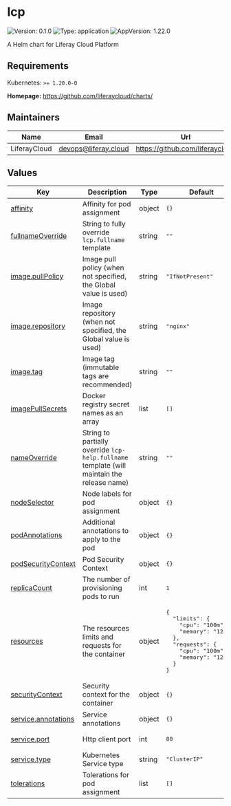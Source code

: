 # lcp

![Version: 0.1.0](https://img.shields.io/badge/Version-0.1.0-informational?style=flat-square) ![Type: application](https://img.shields.io/badge/Type-application-informational?style=flat-square) ![AppVersion: 1.22.0](https://img.shields.io/badge/AppVersion-1.22.0-informational?style=flat-square)

A Helm chart for Liferay Cloud Platform

## Requirements

Kubernetes: `>= 1.20.0-0`

**Homepage:** <https://github.com/liferaycloud/charts/>

## Maintainers

| Name | Email | Url |
| ---- | ------ | --- |
| LiferayCloud | <devops@liferay.cloud> | <https://github.com/liferaycloud> |

## Values

<table>
  <thead>
    <th>Key</th>
    <th>Description</th>
    <th>Type</th>
    <th>Default</th>
  </thead>
  <tbody>
    <tr>
      <td id="affinity"><a href="./values.yaml#L42">affinity</a></td>
      <td>Affinity for pod assignment</td>
      <td>
object
</td>
      <td>
        <div style="max-width: 300px;"><pre lang="json">
{}
</pre>
</div>
      </td>
    </tr>
    <tr>
      <td id="fullnameOverride"><a href="./values.yaml#L15">fullnameOverride</a></td>
      <td>String to fully override <code>lcp.fullname</code> template</td>
      <td>
string
</td>
      <td>
        <div style="max-width: 300px;"><pre lang="json">
""
</pre>
</div>
      </td>
    </tr>
    <tr>
      <td id="image--pullPolicy"><a href="./values.yaml#L7">image.pullPolicy</a></td>
      <td>Image pull policy (when not specified, the Global value is used)</td>
      <td>
string
</td>
      <td>
        <div style="max-width: 300px;"><pre lang="json">
"IfNotPresent"
</pre>
</div>
      </td>
    </tr>
    <tr>
      <td id="image--repository"><a href="./values.yaml#L5">image.repository</a></td>
      <td>Image repository (when not specified, the Global value is used)</td>
      <td>
string
</td>
      <td>
        <div style="max-width: 300px;"><pre lang="json">
"nginx"
</pre>
</div>
      </td>
    </tr>
    <tr>
      <td id="image--tag"><a href="./values.yaml#L9">image.tag</a></td>
      <td>Image tag (immutable tags are recommended)</td>
      <td>
string
</td>
      <td>
        <div style="max-width: 300px;"><pre lang="json">
""
</pre>
</div>
      </td>
    </tr>
    <tr>
      <td id="imagePullSecrets"><a href="./values.yaml#L11">imagePullSecrets</a></td>
      <td>Docker registry secret names as an array</td>
      <td>
list
</td>
      <td>
        <div style="max-width: 300px;"><pre lang="json">
[]
</pre>
</div>
      </td>
    </tr>
    <tr>
      <td id="nameOverride"><a href="./values.yaml#L13">nameOverride</a></td>
      <td>String to partially override <code>lcp-help.fullname</code> template (will maintain the release name)</td>
      <td>
string
</td>
      <td>
        <div style="max-width: 300px;"><pre lang="json">
""
</pre>
</div>
      </td>
    </tr>
    <tr>
      <td id="nodeSelector"><a href="./values.yaml#L38">nodeSelector</a></td>
      <td>Node labels for pod assignment</td>
      <td>
object
</td>
      <td>
        <div style="max-width: 300px;"><pre lang="json">
{}
</pre>
</div>
      </td>
    </tr>
    <tr>
      <td id="podAnnotations"><a href="./values.yaml#L17">podAnnotations</a></td>
      <td>Additional annotations to apply to the pod</td>
      <td>
object
</td>
      <td>
        <div style="max-width: 300px;"><pre lang="json">
{}
</pre>
</div>
      </td>
    </tr>
    <tr>
      <td id="podSecurityContext"><a href="./values.yaml#L19">podSecurityContext</a></td>
      <td>Pod Security Context</td>
      <td>
object
</td>
      <td>
        <div style="max-width: 300px;"><pre lang="json">
{}
</pre>
</div>
      </td>
    </tr>
    <tr>
      <td id="replicaCount"><a href="./values.yaml#L2">replicaCount</a></td>
      <td>The number of provisioning pods to run</td>
      <td>
int
</td>
      <td>
        <div style="max-width: 300px;"><pre lang="json">
1
</pre>
</div>
      </td>
    </tr>
    <tr>
      <td id="resources"><a href="./values.yaml#L30">resources</a></td>
      <td>The resources limits and requests for the container</td>
      <td>
object
</td>
      <td>
        <div style="max-width: 300px;"><pre lang="json">
{
  "limits": {
    "cpu": "100m",
    "memory": "128Mi"
  },
  "requests": {
    "cpu": "100m",
    "memory": "128Mi"
  }
}
</pre>
</div>
      </td>
    </tr>
    <tr>
      <td id="securityContext"><a href="./values.yaml#L21">securityContext</a></td>
      <td>Security context for the container</td>
      <td>
object
</td>
      <td>
        <div style="max-width: 300px;"><pre lang="json">
{}
</pre>
</div>
      </td>
    </tr>
    <tr>
      <td id="service--annotations"><a href="./values.yaml#L24">service.annotations</a></td>
      <td>Service annotations</td>
      <td>
object
</td>
      <td>
        <div style="max-width: 300px;"><pre lang="json">
{}
</pre>
</div>
      </td>
    </tr>
    <tr>
      <td id="service--port"><a href="./values.yaml#L28">service.port</a></td>
      <td>Http client port</td>
      <td>
int
</td>
      <td>
        <div style="max-width: 300px;"><pre lang="json">
80
</pre>
</div>
      </td>
    </tr>
    <tr>
      <td id="service--type"><a href="./values.yaml#L26">service.type</a></td>
      <td>Kubernetes Service type</td>
      <td>
string
</td>
      <td>
        <div style="max-width: 300px;"><pre lang="json">
"ClusterIP"
</pre>
</div>
      </td>
    </tr>
    <tr>
      <td id="tolerations"><a href="./values.yaml#L40">tolerations</a></td>
      <td>Tolerations for pod assignment</td>
      <td>
list
</td>
      <td>
        <div style="max-width: 300px;"><pre lang="json">
[]
</pre>
</div>
      </td>
    </tr>
  </tbody>
</table>

